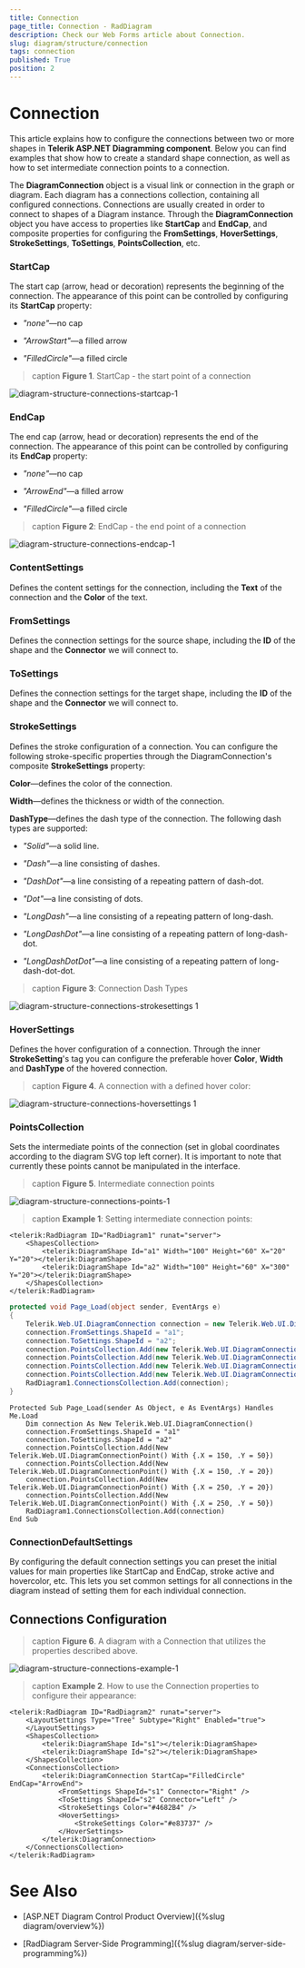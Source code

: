 ```yaml
---
title: Connection
page_title: Connection - RadDiagram
description: Check our Web Forms article about Connection.
slug: diagram/structure/connection
tags: connection
published: True
position: 2
---
```


# Connection

This article explains how to configure the connections between two or more shapes in **Telerik ASP.NET Diagramming component**.	Below you can find examples that show how to create a standard shape connection, as well as how to set intermediate connection points to a connection.

The **DiagramConnection** object is a visual link or connection in the graph or diagram. Each diagram has a connections collection, containing all configured	connections. Connections are usually created in order to connect to shapes of a Diagram instance. Through the **DiagramConnection** object you have access to	properties like **StartCap** and **EndCap**, and composite properties for configuring the **FromSettings**,	**HoverSettings**, **StrokeSettings**, **ToSettings**, **PointsCollection**, etc.

### StartCap

The start cap (arrow, head or decoration) represents the beginning of the connection. The appearance of this point can be controlled by configuring its **StartCap** property:

* *"none"*—no cap

* *"ArrowStart"*—a filled arrow

* *"FilledCircle"*—a filled circle

>caption **Figure 1**. StartCap - the start point of a connection

![diagram-structure-connections-startcap-1](images/diagram-structure-connections-startcap-1.png)

### EndCap

The end cap (arrow, head or decoration) represents the end of the connection. The appearance of this point can be controlled by configuring its **EndCap** property:

* *"none"*—no cap

* *"ArrowEnd"*—a filled arrow

* *"FilledCircle"*—a filled circle

>caption **Figure 2**: EndCap - the end point of a connection

![diagram-structure-connections-endcap-1](images/diagram-structure-connections-endcap-1.png)

### ContentSettings

Defines the content settings for the connection, including the **Text** of the connection and the **Color** of the text.

### FromSettings

Defines the connection settings for the source shape, including the **ID** of the shape and the **Connector** we will connect to.

### ToSettings

Defines the connection settings for the target shape, including the **ID** of the shape and the **Connector** we	will connect to.

### StrokeSettings

Defines the stroke configuration of a connection. You can configure the following stroke-specific properties through the DiagramConnection's composite **StrokeSettings** property:

**Color**—defines the color of the connection.

**Width**—defines the thickness or width of the connection.

**DashType**—defines the dash type of the connection. The following dash types are supported:

* *"Solid"*—a solid line.

* *"Dash"*—a line consisting of dashes.

* *"DashDot"*—a line consisting of a repeating pattern of dash-dot.

* *"Dot"*—a line consisting of dots.

* *"LongDash"*—a line consisting of a repeating pattern of long-dash.

* *"LongDashDot"*—a line consisting of a repeating pattern of long-dash-dot.

* *"LongDashDotDot"*—a line consisting of a repeating pattern of long-dash-dot-dot.

>caption **Figure 3**: Connection Dash Types

![diagram-structure-connections-strokesettings 1](images/diagram-structure-connections-strokesettings1.png)

### HoverSettings

Defines the hover configuration of a connection. Through the inner **StrokeSetting**'s tag you can configure the preferable hover **Color**, **Width** and **DashType** of the hovered connection.

>caption **Figure 4**. A connection with a defined hover color:

![diagram-structure-connections-hoversettings 1](images/diagram-structure-connections-hoversettings1.png)

### PointsCollection

Sets the intermediate points of the connection (set in global coordinates according to the diagram SVG top left corner). It is important to note that currently these points cannot be manipulated in the interface.

>caption **Figure 5**. Intermediate connection points

![diagram-structure-connections-points-1](images/diagram-structure-connections-points-1.png)

>caption **Example 1**: Setting intermediate connection points:

````ASP.NET
<telerik:RadDiagram ID="RadDiagram1" runat="server">
	<ShapesCollection>
		<telerik:DiagramShape Id="a1" Width="100" Height="60" X="20" Y="20"></telerik:DiagramShape>
		<telerik:DiagramShape Id="a2" Width="100" Height="60" X="300" Y="20"></telerik:DiagramShape>
	</ShapesCollection>
</telerik:RadDiagram>
````
````C#
protected void Page_Load(object sender, EventArgs e)
{
	Telerik.Web.UI.DiagramConnection connection = new Telerik.Web.UI.DiagramConnection();
	connection.FromSettings.ShapeId = "a1";
	connection.ToSettings.ShapeId = "a2";
	connection.PointsCollection.Add(new Telerik.Web.UI.DiagramConnectionPoint() { X = 150, Y = 50 });
	connection.PointsCollection.Add(new Telerik.Web.UI.DiagramConnectionPoint() { X = 150, Y = 20 });
	connection.PointsCollection.Add(new Telerik.Web.UI.DiagramConnectionPoint() { X = 250, Y = 20 });
	connection.PointsCollection.Add(new Telerik.Web.UI.DiagramConnectionPoint() { X = 250, Y = 50 });
	RadDiagram1.ConnectionsCollection.Add(connection);
}
````
````VB
Protected Sub Page_Load(sender As Object, e As EventArgs) Handles Me.Load
	Dim connection As New Telerik.Web.UI.DiagramConnection()
	connection.FromSettings.ShapeId = "a1"
	connection.ToSettings.ShapeId = "a2"
	connection.PointsCollection.Add(New Telerik.Web.UI.DiagramConnectionPoint() With {.X = 150, .Y = 50})
	connection.PointsCollection.Add(New Telerik.Web.UI.DiagramConnectionPoint() With {.X = 150, .Y = 20})
	connection.PointsCollection.Add(New Telerik.Web.UI.DiagramConnectionPoint() With {.X = 250, .Y = 20})
	connection.PointsCollection.Add(New Telerik.Web.UI.DiagramConnectionPoint() With {.X = 250, .Y = 50})
	RadDiagram1.ConnectionsCollection.Add(connection)
End Sub
````

### ConnectionDefaultSettings

By configuring the default connection settings you can preset the initial values for main properties like StartCap and EndCap, stroke active and hovercolor, etc. This lets you set common settings for all connections in the diagram instead of setting them for each individual connection.

## Connections Configuration

>caption **Figure 6**. A diagram with a Connection that utilizes the properties described above.

![diagram-structure-connections-example-1](images/diagram-structure-connections-example-1.png)

>caption **Example 2**. How to use the Connection properties to configure their appearance:

````ASP.NET
<telerik:RadDiagram ID="RadDiagram2" runat="server">
	<LayoutSettings Type="Tree" Subtype="Right" Enabled="true">
	</LayoutSettings>
	<ShapesCollection>
		<telerik:DiagramShape Id="s1"></telerik:DiagramShape>
		<telerik:DiagramShape Id="s2"></telerik:DiagramShape>
	</ShapesCollection>
	<ConnectionsCollection>
		<telerik:DiagramConnection StartCap="FilledCircle" EndCap="ArrowEnd">
			<FromSettings ShapeId="s1" Connector="Right" />
			<ToSettings ShapeId="s2" Connector="Left" />
			<StrokeSettings Color="#4682B4" />
			<HoverSettings>
				<StrokeSettings Color="#e83737" />
			</HoverSettings>
		</telerik:DiagramConnection>
	</ConnectionsCollection>
</telerik:RadDiagram>
````

# See Also

 * [ASP.NET Diagram Control Product Overview]({%slug diagram/overview%})

 * [RadDiagram Server-Side Programming]({%slug diagram/server-side-programming%})
